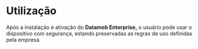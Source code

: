 # Utilização

Após a instalação e ativação do **Datamob Enterprise,** o usuário pode usar o dispositivo com segurança, estando preservadas as regras de uso definidas pela empresa.
